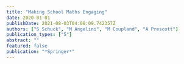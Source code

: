 ```yaml
---
title: "Making School Maths Engaging"
date: 2020-01-01
publishDate: 2021-08-03T04:08:09.742357Z
authors: ["S Schuck", "M Angelini", "M Coupland", "A Prescott"]
publication_types: ["5"]
abstract: ""
featured: false
publication: "*Springer*"
---
```


